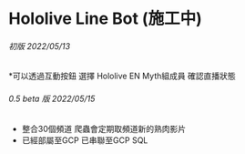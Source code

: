 # Hololive Line Bot (施工中)

###### 初版 2022/05/13

*可以透過互動按鈕 選擇 Hololive EN Myth組成員 確認直播狀態

###### 0.5 beta 版 2022/05/15

* 整合30個頻道 爬蟲會定期取頻道新的熟肉影片
* 已經部屬至GCP 已串聯至GCP SQL

